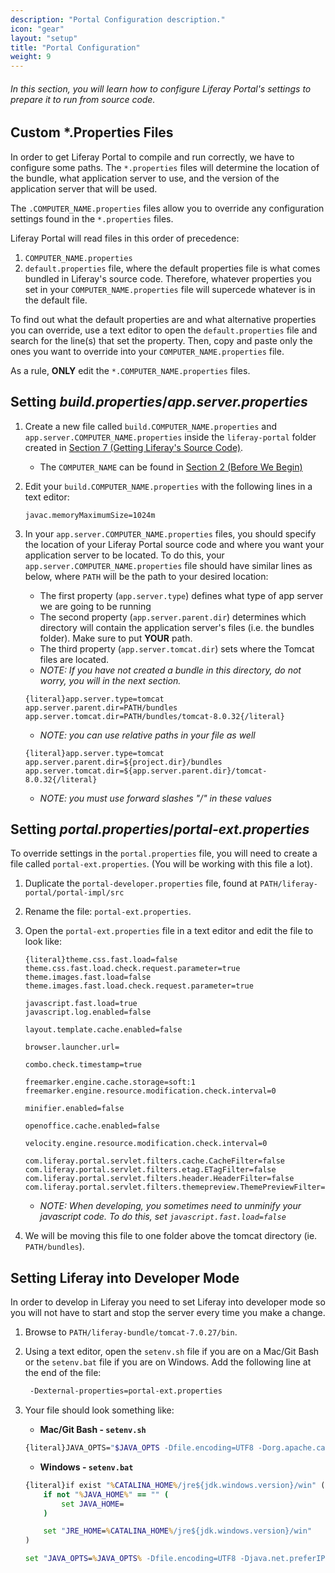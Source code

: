 ```yaml
---
description: "Portal Configuration description."
icon: "gear"
layout: "setup"
title: "Portal Configuration"
weight: 9
---
```


###### In this section, you will learn how to configure Liferay Portal's settings to prepare it to run from source code.

<article id="customPropertiesFiles">

## Custom *.Properties Files

In order to get Liferay Portal to compile and run correctly, we have to configure some paths. The `*.properties` files will determine the location of the bundle, what application server to use, and the version of the application server that will be used.

The `.COMPUTER_NAME.properties` files allow you to override any configuration settings found in the `*.properties` files.

Liferay Portal will read files in this order of precedence:

1. `COMPUTER_NAME.properties`
2. `default.properties` file, where the default properties file is what comes bundled in Liferay's source code. Therefore, whatever properties you set in your `COMPUTER_NAME.properties` file will supercede whatever is in the default file.

To find out what the default properties are and what alternative properties you can override, use a text editor to open the `default.properties` file and search for the line(s) that set the property. Then, copy and paste only the ones you want to override into your `COMPUTER_NAME.properties` file.

As a rule, **ONLY** edit the `*.COMPUTER_NAME.properties` files.

</article>

<article id="setBuildAndAppServerProperties">

## Setting _build.properties_/_app.server.properties_

1. Create a new file called `build.COMPUTER_NAME.properties` and `app.server.COMPUTER_NAME.properties` inside the `liferay-portal` folder created in [Section 7 (Getting Liferay's Source Code)](/setup/getting-liferays-source-code.html).

	- The `COMPUTER_NAME` can be found in [Section 2 (Before We Begin)](/setup/before-we-begin.html)

2. Edit your `build.COMPUTER_NAME.properties` with the following lines in a text editor:

	```properties
	javac.memoryMaximumSize=1024m
	```

3. In your `app.server.COMPUTER_NAME.properties` files, you should specify the location of your Liferay Portal source code and where you want your application server to be located. To do this, your `app.server.COMPUTER_NAME.properties` file should have similar lines as below, where `PATH` will be the path to your desired location:

	- The first property (`app.server.type`) defines what type of app server we are going to be running
	- The second property (`app.server.parent.dir`) determines which directory will contain the application server's files (i.e. the bundles folder). Make sure to put **YOUR** path.
	- The third property (`app.server.tomcat.dir`) sets where the Tomcat files are located.
	- _NOTE: If you have not created a bundle in this directory, do not worry, you will in the next section._

	```properties
	{literal}app.server.type=tomcat
	app.server.parent.dir=PATH/bundles
	app.server.tomcat.dir=PATH/bundles/tomcat-8.0.32{/literal}
	```

	- _NOTE: you can use relative paths in your file as well_

	```properties
	{literal}app.server.type=tomcat
	app.server.parent.dir=${project.dir}/bundles
	app.server.tomcat.dir=${app.server.parent.dir}/tomcat-8.0.32{/literal}
	```

	- _NOTE: you must use forward slashes "/" in these values_

</article>

<article id="settingPortalExtProperties">

## Setting _portal.properties_/_portal-ext.properties_

To override settings in the `portal.properties` file, you will need to create a file called `portal-ext.properties`. (You will be working with this file a lot).

1. Duplicate the `portal-developer.properties` file, found at `PATH/liferay-portal/portal-impl/src`

2. Rename the file: `portal-ext.properties`.

3. Open the `portal-ext.properties` file in a text editor and edit the file to look like:

	```properties
	{literal}theme.css.fast.load=false
	theme.css.fast.load.check.request.parameter=true
	theme.images.fast.load=false
	theme.images.fast.load.check.request.parameter=true

	javascript.fast.load=true
	javascript.log.enabled=false

	layout.template.cache.enabled=false

	browser.launcher.url=

	combo.check.timestamp=true

	freemarker.engine.cache.storage=soft:1
	freemarker.engine.resource.modification.check.interval=0

	minifier.enabled=false

	openoffice.cache.enabled=false

	velocity.engine.resource.modification.check.interval=0

	com.liferay.portal.servlet.filters.cache.CacheFilter=false
	com.liferay.portal.servlet.filters.etag.ETagFilter=false
	com.liferay.portal.servlet.filters.header.HeaderFilter=false
	com.liferay.portal.servlet.filters.themepreview.ThemePreviewFilter=true{/literal}
	```

	- _NOTE: When developing, you sometimes need to unminify your javascript code. To do this, set `javascript.fast.load=false`_

4. We will be moving this file to one folder above the tomcat directory (ie. `PATH/bundles`).

</article>

<article id="settingDevMode">

## Setting Liferay into Developer Mode

In order to develop in Liferay you need to set Liferay into developer mode so you will not have to start and stop the server every time you make a change.

1. Browse to `PATH/liferay-bundle/tomcat-7.0.27/bin`.

2. Using a text editor, open the `setenv.sh` file if you are on a Mac/Git Bash or the `setenv.bat` file if you are on Windows.  Add the following line at the end of the file:

	```bash
	 -Dexternal-properties=portal-ext.properties
	```

3. Your file should look something like:
	- **Mac/Git Bash - `setenv.sh`**

	```bash
	{literal}JAVA_OPTS="$JAVA_OPTS -Dfile.encoding=UTF8 -Dorg.apache.catalina.loader.WebappClassLoader.ENABLE_CLEAR_REFERENCES=false -Duser.timezone=GMT -Xmx1024m -XX:MaxPermSize=256m -Dexternal-properties=portal-ext.properties"{/literal}
	```

	- **Windows - `setenv.bat`**

	```bat
	{literal}if exist "%CATALINA_HOME%/jre${jdk.windows.version}/win" (
		if not "%JAVA_HOME%" == "" (
			set JAVA_HOME=
		)

		set "JRE_HOME=%CATALINA_HOME%/jre${jdk.windows.version}/win"
	)

	set "JAVA_OPTS=%JAVA_OPTS% -Dfile.encoding=UTF8 -Djava.net.preferIPv4Stack=true -Dorg.apache.catalina.loader.WebappClassLoader.ENABLE_CLEAR_REFERENCES=false -Duser.timezone=GMT -Xmx1024m -XX:MaxPermSize=256m -Dexternal-properties=portal-ext.properties"{/literal}
	```

</article>
